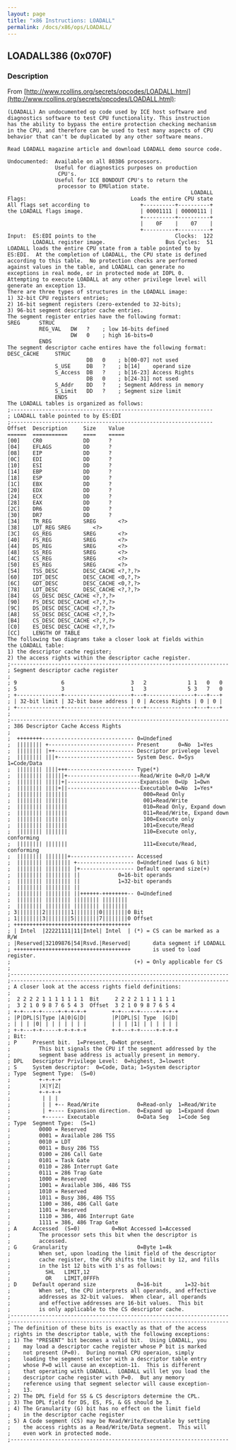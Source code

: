 ```yaml
---
layout: page
title: "x86 Instructions: LOADALL"
permalink: /docs/x86/ops/LOADALL/
---
```


LOADALL386 (0x070F)
---

### Description

From [http://www.rcollins.org/secrets/opcodes/LOADALL.html](http://www.rcollins.org/secrets/opcodes/LOADALL.html):

	(LOADALL) An undocumented op code used by ICE host software and
	diagnostics software to test CPU functionality. This instruction
	has the ability to bypass the entire protection checking mechanism
	in the CPU, and therefore can be used to test many aspects of CPU
	behavior that can't be duplicated by any other software means.
	
	Read LOADALL magazine article and download LOADALL demo source code.
	
	Undocumented:  Available on all 80386 processors.
	               Useful for diagnostics purposes on production
	                CPU's.
	               Useful for ICE BONDOUT CPU's to return the
	                processor to EMUlation state.
	                                                          LOADALL
	Flags:                                 Loads the entire CPU state
	All flags set according to                +----------+----------+
	the LOADALL flags image.                  | 00001111 | 00000111 |
	                                          +----------+----------+
	                                          |    0F    |    07    |
	                                          +----------+----------+
	Input:  ES:EDI points to the                         Clocks:  122
	        LOADALL register image.                   Bus Cycles:  51
	LOADALL loads the entire CPU state from a table pointed to by
	ES:EDI.  At the completion of LOADALL, the CPU state is defined
	according to this table.  No protection checks are performed
	against values in the table, and LOADALL can generate no
	exceptions in real mode, or in protected mode at IOPL 0.
	Attempting to execute LOADALL at any other privilege level will
	generate an exception 13.
	There are three types of structures in the LOADALL image:
	1) 32-bit CPU registers entries;
	2) 16-bit segment registers (zero-extended to 32-bits);
	3) 96-bit segment descriptor cache entries.
	The segment register entries have the following format:
	SREG      STRUC
	          REG_VAL   DW   ?    ; low 16-bits defined
	                    DW   0    ; high 16-bits=0
	          ENDS
	The segment descriptor cache entires have the following format:
	DESC_CACHE     STRUC
	                         DB   0    ; b[00-07] not used
	               S_USE     DB   ?    ; b[14]    operand size
	               S_Access  DB   ?    ; b[16-23] Access Rights
	                         DB   0    ; b[24-31] not used
	               S_Addr    DD   ?    ; Segment Address in memory
	               S_Limit   DD   ?    ; Segment size limit
	               ENDS
	The LOADALL tables is organized as follows:
	;----------------------------------------------------------------
	; LOADALL table pointed to by ES:EDI
	;----------------------------------------------------------------
	Offset  Description     Size    Value
	======  ===========     ====    =====
	[00]    CR0             DD      ?
	[04]    EFLAGS          DD      ?
	[08]    EIP             DD      ?
	[0C]    EDI             DD      ?
	[10]    ESI             DD      ?
	[14]    EBP             DD      ?
	[18]    ESP             DD      ?
	[1C]    EBX             DD      ?
	[20]    EDX             DD      ?
	[24]    ECX             DD      ?
	[28]    EAX             DD      ?
	[2C]    DR6             DD      ?
	[30]    DR7             DD      ?
	[34]    TR_REG          SREG       <?>
	[38]    LDT_REG SREG       <?>
	[3C]    GS_REG          SREG       <?>
	[40]    FS_REG          SREG       <?>
	[44]    DS_REG          SREG       <?>
	[48]    SS_REG          SREG       <?>
	[4C]    CS_REG          SREG       <?>
	[50]    ES_REG          SREG       <?>
	[54]    TSS_DESC        DESC_CACHE <?,?,?>
	[60]    IDT_DESC        DESC_CACHE <0,?,?>
	[6C]    GDT_DESC        DESC_CACHE <0,?,?>
	[78]    LDT_DESC        DESC_CACHE <?,?,?>
	[84]    GS_DESC DESC_CACHE <?,?,?>
	[90]    FS_DESC DESC_CACHE <?,?,?>
	[9C]    DS_DESC DESC_CACHE <?,?,?>
	[A8]    SS_DESC DESC_CACHE <?,?,?>
	[B4]    CS_DESC DESC_CACHE <?,?,?>
	[C0]    ES_DESC DESC_CACHE <?,?,?>
	[CC]    LENGTH OF TABLE
	The following two diagrams take a closer look at fields within
	the LOADALL table:
	1) the descriptor cache register;
	2) the access rights within the descriptor cache register.
	;---------------------------------------------------------------------
	; Segment descriptor cache register
	;
	; 9              6                     3   2             1 1   0   0
	; 5              3                     1   3             5 3   7   0
	; +--------------+---------------------+---+---------------+---+---+
	; | 32-bit limit | 32-bit base address | 0 | Access Rights | 0 | 0 |
	; +--------------+---------------------+---+---------------+---+---+
	;
	;---------------------------------------------------------------------
	; 386 Descriptor Cache Access Rights
	;
	;  ++++++++----------------------------- 0=Undefined
	;  |||||||| +--------------------------- Present      0=No  1=Yes
	;  |||||||| |++------------------------- Descriptor privelege level
	;  |||||||| |||+------------------------ System Desc. 0=Sys 1=Code/Data
	;  |||||||| ||||+++--------------------- Type(*)
	;  |||||||| ||||||+-----------------------Read/Write 0=R/O 1=R/W
	;  |||||||| |||||+|-----------------------Expansion  0=Up  1=Dwn
	;  |||||||| ||||+||-----------------------Executable 0=No  1=Yes*
	;  |||||||| |||||||                        000=Read Only
	;  |||||||| |||||||                        001=Read/Write
	;  |||||||| |||||||                        010=Read Only, Expand down
	;  |||||||| |||||||                        011=Read/Write, Expand down
	;  |||||||| |||||||                        100=Execute only
	;  |||||||| |||||||                        101=Execute/Read
	;  |||||||| |||||||                        110=Execute only, conforming
	;  |||||||| |||||||                        111=Execute/Read, conforming
	;  |||||||| |||||||+-------------------- Accessed
	;  |||||||| |||||||| +------------------ 0=Undefined (was G bit)
	;  |||||||| |||||||| |+----------------- Default operand size(+)
	;  |||||||| |||||||| ||            0=16-bit operands
	;  |||||||| |||||||| ||            1=32-bit operands
	;  |||||||| |||||||| ||
	;  |||||||| |||||||| ||++++++-++++++++-- 0=Undefined
	;  |||||||| |||||||| |||||||| ||||||||
	;  |||||||| |||||||| |||||||| ||||||||
	; 3||||||||2||||||||1||||||||0||||||||0 Bit
	; 1||||||||3||||||||5||||||||7||||||||0 Offset
	; +++++++++++++++++++++++++++++++++++++
	; | Intel  |22221111|11|Intel| Intel  | (*) = CS can be marked as a R/W
	; |Reserved|32109876|54|Rsvd.|Reserved|       data segment if LOADALL
	; +++++++++++++++++++++++++++++++++++++       is used to load register.
	;                                       (+) = Only applicable for CS
	;
	;---------------------------------------------------------------------
	;---------------------------------------------------------------------
	; A closer look at the access rights field definitions:
	;
	;  2 2 2 2 1 1 1 1 1 1 1  Bit     2 2 2 2 1 1 1 1 1 1
	;  3 2 1 0 9 8 7 6 5 4 3  Offset  3 2 1 0 9 8 7 6 5 4
	; +-+---+-+-----+-+-+-+-+        +-+---+-+-----+-+-+-+
	; |P|DPL|S|Type |A|0|G|D|        |P|DPL|S| Type  |G|D|
	; | | | |0| | | | | | | |        | | | |1| | | | | | |
	; +-+---+-+-----+-+-+-+-+        +-+---+-+-----+-+-+-+
	; Bit:
	; P     Present bit.  1=Present, 0=Not present.
	;         This bit signals the CPU if the segment addressed by the
	;         segment base address is actually present in memory.
	; DPL   Descriptor Privilege Level:  0=highest, 3=lowest
	; S     System descriptor:  0=Code, Data; 1=System descriptor
	; Type  Segment Type:  (S=0)
	;         +-+-+-+
	;         |X|Y|Z|
	;         +-+-+-+
	;          | | |
	;          | | +-- Read/Write            0=Read-only  1=Read/Write
	;          | +---- Expansion direction.  0=Expand up  1=Expand down
	;          +------ Executable            0=Data Seg   1=Code Seg
	; Type  Segment Type:  (S=1)
	;         0000 = Reserved
	;         0001 = Available 286 TSS
	;         0010 = LDT
	;         0011 = Busy 286 TSS
	;         0100 = 286 Call Gate
	;         0101 = Task Gate
	;         0110 = 286 Interrupt Gate
	;         0111 = 286 Trap Gate
	;         1000 = Reserved
	;         1001 = Available 386, 486 TSS
	;         1010 = Reserved
	;         1011 = Busy 386, 486 TSS
	;         1100 = 386, 486 Call Gate
	;         1101 = Reserved
	;         1110 = 386, 486 Interrupt Gate
	;         1111 = 386, 486 Trap Gate
	; A     Accessed  (S=0)          0=Not Accessed 1=Accessed
	;         The processor sets this bit when the descriptor is
	;         accessed.
	; G     Granularity                      0=Byte 1=4k
	;         When set, upon loading the limit field of the descriptor
	;         cache register, the CPU shifts the limit by 12, and fills
	;         in the 1st 12 bits with 1's as follows:
	;           SHL   LIMIT,12
	;           OR    LIMIT,0FFFh
	; D     Default operand size             0=16-bit       1=32-bit
	;         When set, the CPU interprets all operands, and effective
	;         addresses as 32-bit values.  When clear, all operands
	;         and effective addresses are 16-bit values.  This bit
	;         is only applicable to the CS descriptor cache.
	;---------------------------------------------------------------------
	;---------------------------------------------------------------------
	; The definition of these bits is exactly as that of the access
	; rights in the descriptor table, with the following exceptions:
	; 1) The "PRESENT" bit becomes a valid bit.  Using LOADALL, you
	;    may load a descriptor cache register whose P bit is marked
	;    not present (P=0).  During normal CPU operaion, simply
	;    loading the segment selector with a descriptor table entry
	;    whose P=0 will cause an exception-11.  This is different
	;    that operating with LOADALL.  LOADALL will let you load the
	;    descriptor cache register with P=0.  But any memory
	;    reference using that segment selector will cause exception-
	;    13.
	; 2) The DPL field for SS & CS descriptors determine the CPL.
	; 3) The DPL field for DS, ES, FS, & GS should be 3.
	; 4) The Granularity (G) bit has no effect on the limit field
	;    in the descriptor cache register
	; 5) A Code segment (CS) may be Read/Write/Executable by setting
	;    the access rights as a Read/Write/Data segment.  This will
	;    even work in protected mode.
	;---------------------------------------------------------------------
